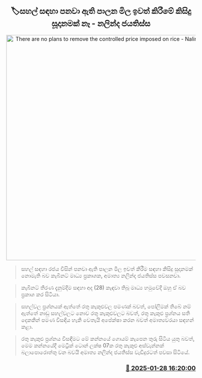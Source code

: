 <p align='center'><b><h2 align='center' title='There are no plans to remove the controlled price imposed on rice - Nalinda Jayatissa'>🏷සහල් සඳහා පනවා ඇති පාලන මිල ඉවත් කිරීමේ කිසිදු සූදානමක් නෑ - නලින්ද ජයතිස්ස</h2></b></p>
<p align='center'><img src='https://helakuru.sgp1.cdn.digitaloceanspaces.com/esana/images/lib/nalinda-jayathissa-cabinet-2024.jpg' width='600' alt='There are no plans to remove the controlled price imposed on rice - Nalinda Jayatissa'></p>

> සහල් සඳහා රජය විසින් පනවා ඇති පාලන මිල ඉවත් කිරීම සඳහා කිසිදු සූදානමක් නොමැති බව කැබිනට් මාධ්‍ය ප්‍රකාශක, අමාත්‍ය නලින්ද ජයතිස්ස පවසනවා.

> කැබිනට් තීරණ දැනුම්දීම සඳහා අද (28) කැඳවා තිබූ මාධ්‍ය හමුවේදී ඔහු ඒ බව ප්‍රකාශ කර සිටියා.

> සහල්වල ප්‍රශ්නයක් ඇත්තේ රතු කැකුළුවල පමණක් බවත්, පෝලිමක් තිබේ නම් ඇත්තේ නාඩු සහල්වලට නොව රතු කැකුළුවලට බවත්, රතු කැකුළු ප්‍රශ්නය සති දෙකකින් පමණ විසඳිය හැකි වෙතැයි අපේක්ෂා කරන බවත් අමාත්‍යවරයා සඳහන් කළා.

> රතු කැකුළු ප්‍රශ්නය විසඳීමට මේ කන්නයේ ගොයම් කැපෙන තුරු සිටිය යුතු බවත්, මෙම කන්නයේදී මෙට්‍රික් ටොන් ලක්ෂ 07ක රතු කැකුළු අස්වැන්නක් බලාපොරොත්තු වන බවයි අමාත්‍ය නලින්ද ජයතිස්ස වැඩිදුරටත් පවසා සිටියේ.



<h3 align='right'><a href='https://www.helakuru.lk/esana/p/106957/'>📅 2025-01-28 16:20:00</a></h3>
